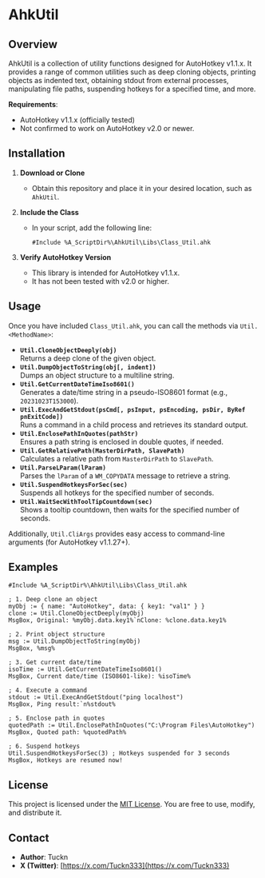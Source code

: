 # AhkUtil

## Overview

AhkUtil is a collection of utility functions designed for AutoHotkey v1.1.x. It provides a range of common utilities such as deep cloning objects, printing objects as indented text, obtaining stdout from external processes, manipulating file paths, suspending hotkeys for a specified time, and more.

**Requirements**:  

- AutoHotkey v1.1.x (officially tested)  
- Not confirmed to work on AutoHotkey v2.0 or newer.

## Installation

1. **Download or Clone**  
   - Obtain this repository and place it in your desired location, such as `AhkUtil`.
2. **Include the Class**  
   - In your script, add the following line:

     ```ahk
     #Include %A_ScriptDir%\AhkUtil\Libs\Class_Util.ahk
     ```

3. **Verify AutoHotkey Version**  
   - This library is intended for AutoHotkey v1.1.x.  
   - It has not been tested with v2.0 or higher.

## Usage

Once you have included `Class_Util.ahk`, you can call the methods via `Util.<MethodName>`:

- **`Util.CloneObjectDeeply(obj)`**  
  Returns a deep clone of the given object.
- **`Util.DumpObjectToString(obj[, indent])`**  
  Dumps an object structure to a multiline string.
- **`Util.GetCurrentDateTimeIso8601()`**  
  Generates a date/time string in a pseudo-ISO8601 format (e.g., `20231023T153000`).
- **`Util.ExecAndGetStdout(psCmd[, psInput, psEncoding, psDir, ByRef pnExitCode])`**  
  Runs a command in a child process and retrieves its standard output.
- **`Util.EnclosePathInQuotes(pathStr)`**  
  Ensures a path string is enclosed in double quotes, if needed.
- **`Util.GetRelativePath(MasterDirPath, SlavePath)`**  
  Calculates a relative path from `MasterDirPath` to `SlavePath`.
- **`Util.ParseLParam(lParam)`**  
  Parses the `lParam` of a `WM_COPYDATA` message to retrieve a string.
- **`Util.SuspendHotkeysForSec(sec)`**  
  Suspends all hotkeys for the specified number of seconds.
- **`Util.WaitSecWithToolTipCountdown(sec)`**  
  Shows a tooltip countdown, then waits for the specified number of seconds.

Additionally, `Util.CliArgs` provides easy access to command-line arguments (for AutoHotkey v1.1.27+).

## Examples

```ahk
#Include %A_ScriptDir%\AhkUtil\Libs\Class_Util.ahk

; 1. Deep clone an object
myObj := { name: "AutoHotkey", data: { key1: "val1" } }
clone := Util.CloneObjectDeeply(myObj)
MsgBox, Original: %myObj.data.key1%`nClone: %clone.data.key1%

; 2. Print object structure
msg := Util.DumpObjectToString(myObj)
MsgBox, %msg%

; 3. Get current date/time
isoTime := Util.GetCurrentDateTimeIso8601()
MsgBox, Current date/time (ISO8601-like): %isoTime%

; 4. Execute a command
stdout := Util.ExecAndGetStdout("ping localhost")
MsgBox, Ping result:`n%stdout%

; 5. Enclose path in quotes
quotedPath := Util.EnclosePathInQuotes("C:\Program Files\AutoHotkey")
MsgBox, Quoted path: %quotedPath%

; 6. Suspend hotkeys
Util.SuspendHotkeysForSec(3) ; Hotkeys suspended for 3 seconds
MsgBox, Hotkeys are resumed now!
```

## License

This project is licensed under the [MIT License](./LICENSE). You are free to use, modify, and distribute it.

## Contact

- **Author**: Tuckn  
- **X (Twitter)**: [https://x.com/Tuckn333](https://x.com/Tuckn333)